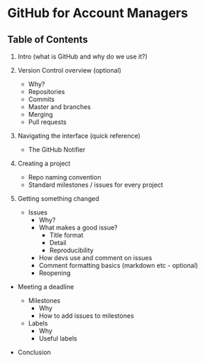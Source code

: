 GitHub for Account Managers
===========================

Table of Contents
-----------------

1. Intro (what is GitHub and why do we use it?)

2. Version Control overview (optional)
    - Why?
    - Repositories
    - Commits
    - Master and branches
    - Merging
    - Pull requests

3. Navigating the interface (quick reference)
    - The GitHub Notifier

4. Creating a project
    - Repo naming convention
    - Standard milestones / issues for every project

4. Getting something changed
    - Issues
        - Why?
        - What makes a good issue?
            - Title format
            - Detail
            - Reproducibility
        - How devs use and comment on issues
        - Comment formatting basics (markdown etc - optional)
        - Reopening

- Meeting a deadline
    - Milestones
        - Why
        - How to add issues to milestones
    - Labels
        - Why
        - Useful labels

- Conclusion
